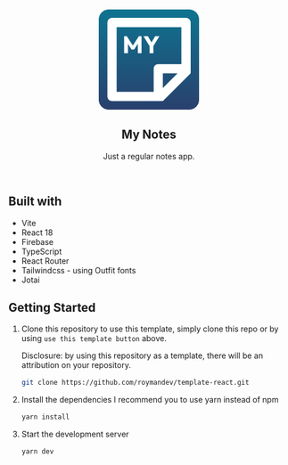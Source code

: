 <br>
<p align="center">
  <a href="https://my-notes-roymandev.vercel.app/" target="_blank" rel="noopener noreferrer">
    <img width="180" src="public/My%20Notes.svg" alt="My Notes logo">
  </a>
</p>

<h2 align='center'>My Notes</h2>

<p align='center'>Just a regular notes app.</p>
<br>

## Built with

- Vite
- React 18
- Firebase
- TypeScript
- React Router
- Tailwindcss - using Outfit fonts
- Jotai

## Getting Started

1. Clone this repository
   to use this template, simply clone this repo or by using `use this template button` above.

   Disclosure: by using this repository as a template, there will be an attribution on your repository.

   ```bash
   git clone https://github.com/roymandev/template-react.git
   ```

2. Install the dependencies
   I recommend you to use yarn instead of npm
   ```bash
   yarn install
   ```
3. Start the development server
   ```bash
   yarn dev
   ```
